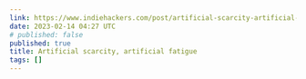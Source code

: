 ```yaml
---
link: https://www.indiehackers.com/post/artificial-scarcity-artificial-fatigue-4e6bd31061
date: 2023-02-14 04:27 UTC
# published: false
published: true
title: Artificial scarcity, artificial fatigue
tags: []
---
```



